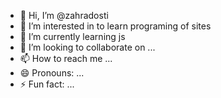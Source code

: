 - 👋 Hi, I’m @zahradosti
- 👀 I’m interested in to learn programing of sites
- 🌱 I’m currently learning js
- 💞️ I’m looking to collaborate on ...
- 📫 How to reach me ...
- 😄 Pronouns: ...
- ⚡ Fun fact: ...

<!---
zahradosti/zahradosti is a ✨ special ✨ repository because its `README.md` (this file) appears on your GitHub profile.
You can click the Preview link to take a look at your changes.
--->
